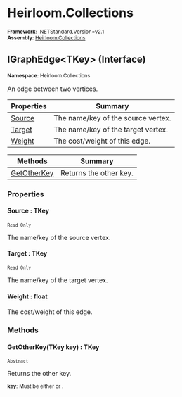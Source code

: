 # Heirloom.Collections

<small>**Framework**: .NETStandard,Version=v2.1</small>  
<small>**Assembly**: [Heirloom.Collections](../Heirloom.Collections/Heirloom.Collections.md)</small>  

## IGraphEdge\<TKey> (Interface)
<small>**Namespace**: Heirloom.Collections</sub></small>  

An edge between two vertices.

| Properties          | Summary                            |
|---------------------|------------------------------------|
| [Source](#SOUR993F) | The name/key of the source vertex. |
| [Target](#TARGDEB1) | The name/key of the target vertex. |
| [Weight](#WEIGE098) | The cost/weight of this edge.      |

| Methods                  | Summary                |
|--------------------------|------------------------|
| [GetOtherKey](#GETO2E82) | Returns the other key. |

### Properties

#### <a name="SOUR993F"></a> Source : TKey

<small>`Read Only`</small>

The name/key of the source vertex.

#### <a name="TARGDEB1"></a> Target : TKey

<small>`Read Only`</small>

The name/key of the target vertex.

#### <a name="WEIGE098"></a> Weight : float


The cost/weight of this edge.

### Methods

#### <a name="GETO2FB4"></a> GetOtherKey(TKey key) : TKey
<small>`Abstract`</small>

Returns the other key.

<small>**key**: <param name="key"> Must be either <see cref="P:Heirloom.Collections.IGraphEdge`1.Source" /> or <see cref="P:Heirloom.Collections.IGraphEdge`1.Target" />. </param></small>  

